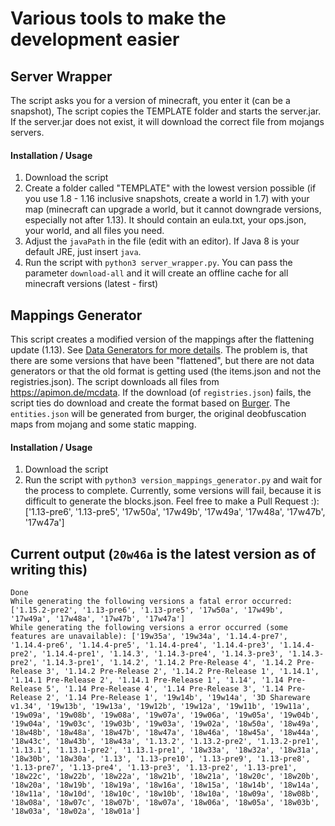 # Various tools to make the development easier

## Server Wrapper
The script asks you for a version of minecraft, you enter it (can be a snapshot), The script copies the TEMPLATE folder and starts the server.jar. If the server.jar does not exist, it will download the correct file from mojangs servers.
#### Installation / Usage
1. Download the script
2. Create a folder called "TEMPLATE" with the lowest version possible (if you use 1.8 - 1.16 inclusive snapshots, create a world in 1.7) with your map (minecraft can upgrade a world, but it cannot downgrade versions, especially not after 1.13). It should contain an eula.txt, your ops.json, your world, and all files you need.
3. Adjust the `javaPath` in the file (edit with an editor). If Java 8 is your default JRE, just insert `java`.
4. Run the script with `python3 server_wrapper.py`. You can pass the parameter `download-all` and it will create an offline cache for all minecraft versions (latest - first)

## Mappings Generator
This script creates a modified version of the mappings after the flattening update (1.13). See [Data Generators for more details](https://wiki.vg/Data_Generators).
The problem is, that there are some versions that have been "flattened", but there are not data generators or that the old format is getting used (the items.json and not the registries.json).
The script downloads all files from https://apimon.de/mcdata. If the download (of `registries.json`) fails, the script ties do download and create the format based on [Burger](https://pokechu22.github.io/Burger/).
The `entities.json` will be generated from burger, the original deobfuscation maps from mojang and some static mapping.
#### Installation / Usage
1. Download the script
2. Run the script with `python3 version_mappings_generator.py` and wait for the process to complete. Currently, some versions will fail, because it is difficult to generate the blocks.json. Feel free to make a Pull Request :): ['1.13-pre6', '1.13-pre5', '17w50a', '17w49b', '17w49a', '17w48a', '17w47b', '17w47a']


## Current output (`20w46a` is the latest version as of writing this)
```
Done
While generating the following versions a fatal error occurred: ['1.15.2-pre2', '1.13-pre6', '1.13-pre5', '17w50a', '17w49b', '17w49a', '17w48a', '17w47b', '17w47a']
While generating the following versions a error occurred (some features are unavailable): ['19w35a', '19w34a', '1.14.4-pre7', '1.14.4-pre6', '1.14.4-pre5', '1.14.4-pre4', '1.14.4-pre3', '1.14.4-pre2', '1.14.4-pre1', '1.14.3', '1.14.3-pre4', '1.14.3-pre3', '1.14.3-pre2', '1.14.3-pre1', '1.14.2', '1.14.2 Pre-Release 4', '1.14.2 Pre-Release 3', '1.14.2 Pre-Release 2', '1.14.2 Pre-Release 1', '1.14.1', '1.14.1 Pre-Release 2', '1.14.1 Pre-Release 1', '1.14', '1.14 Pre-Release 5', '1.14 Pre-Release 4', '1.14 Pre-Release 3', '1.14 Pre-Release 2', '1.14 Pre-Release 1', '19w14b', '19w14a', '3D Shareware v1.34', '19w13b', '19w13a', '19w12b', '19w12a', '19w11b', '19w11a', '19w09a', '19w08b', '19w08a', '19w07a', '19w06a', '19w05a', '19w04b', '19w04a', '19w03c', '19w03b', '19w03a', '19w02a', '18w50a', '18w49a', '18w48b', '18w48a', '18w47b', '18w47a', '18w46a', '18w45a', '18w44a', '18w43c', '18w43b', '18w43a', '1.13.2', '1.13.2-pre2', '1.13.2-pre1', '1.13.1', '1.13.1-pre2', '1.13.1-pre1', '18w33a', '18w32a', '18w31a', '18w30b', '18w30a', '1.13', '1.13-pre10', '1.13-pre9', '1.13-pre8', '1.13-pre7', '1.13-pre4', '1.13-pre3', '1.13-pre2', '1.13-pre1', '18w22c', '18w22b', '18w22a', '18w21b', '18w21a', '18w20c', '18w20b', '18w20a', '18w19b', '18w19a', '18w16a', '18w15a', '18w14b', '18w14a', '18w11a', '18w10d', '18w10c', '18w10b', '18w10a', '18w09a', '18w08b', '18w08a', '18w07c', '18w07b', '18w07a', '18w06a', '18w05a', '18w03b', '18w03a', '18w02a', '18w01a']
```
